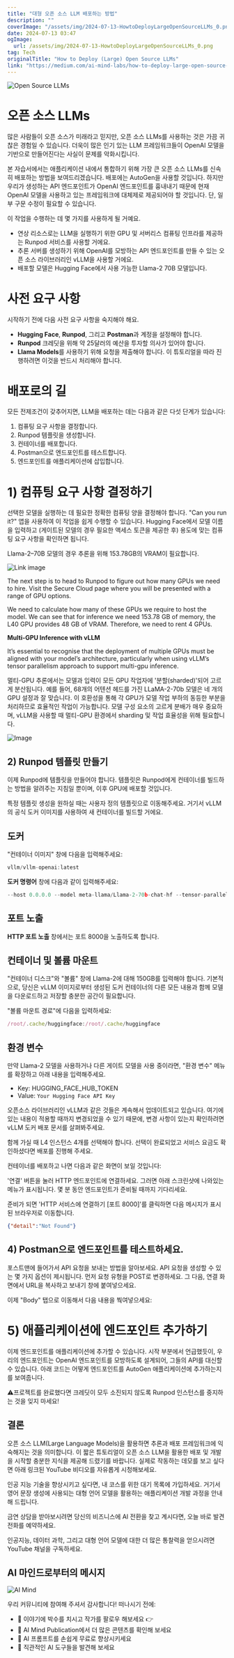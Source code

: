 ```yaml
---
title: "대형 오픈 소스 LLM 배포하는 방법"
description: ""
coverImage: "/assets/img/2024-07-13-HowtoDeployLargeOpenSourceLLMs_0.png"
date: 2024-07-13 03:47
ogImage: 
  url: /assets/img/2024-07-13-HowtoDeployLargeOpenSourceLLMs_0.png
tag: Tech
originalTitle: "How to Deploy (Large) Open Source LLMs"
link: "https://medium.com/ai-mind-labs/how-to-deploy-large-open-source-llms-3c62d216383b"
---
```




![Open Source LLMs](/assets/img/2024-07-13-HowtoDeployLargeOpenSourceLLMs_0.png)

# 오픈 소스 LLMs

많은 사람들이 오픈 소스가 미래라고 믿지만, 오픈 소스 LLMs를 사용하는 것은 가끔 귀찮은 경험일 수 있습니다. 더욱이 많은 인기 있는 LLM 프레임워크들이 OpenAI 모델을 기반으로 만들어진다는 사실이 문제를 악화시킵니다.

본 자습서에서는 애플리케이션 내에서 통합하기 위해 가장 큰 오픈 소스 LLMs를 신속히 배포하는 방법을 보여드리겠습니다. 배포에는 AutoGen을 사용할 것입니다. 하지만 우리가 생성하는 API 엔드포인트가 OpenAI 엔드포인트를 흉내내기 때문에 현재 OpenAI 모델을 사용하고 있는 프레임워크에 대체제로 제공되어야 할 것입니다. 단, 일부 구문 수정이 필요할 수 있습니다.


<div class="content-ad"></div>

이 작업을 수행하는 데 몇 가지를 사용하게 될 거예요.

- 연상 리소스로는 LLM을 실행하기 위한 GPU 및 서버리스 컴퓨팅 인프라를 제공하는 Runpod 서비스를 사용할 거에요.
- 추론 서버를 생성하기 위해 OpenAI를 모방하는 API 엔드포인트를 만들 수 있는 오픈 소스 라이브러리인 vLLM을 사용할 거에요.
- 배포할 모델은 Hugging Face에서 사용 가능한 Llama-2 70B 모델입니다.

# 사전 요구 사항

시작하기 전에 다음 사전 요구 사항을 숙지해야 해요.

<div class="content-ad"></div>

- **Hugging Face**, **Runpod**, 그리고 **Postman**과 계정을 설정해야 합니다.
- **Runpod** 크레딧을 위해 약 25달러의 예산을 투자할 의사가 있어야 합니다.
- **Llama Models**를 사용하기 위해 요청을 제출해야 합니다. 이 튜토리얼을 따라 진행하려면 이것을 반드시 처리해야 합니다.

# 배포로의 길

모든 전제조건이 갖추어지면, LLM을 배포하는 데는 다음과 같은 다섯 단계가 있습니다:

1. 컴퓨팅 요구 사항을 결정합니다.
2. Runpod 템플릿을 생성합니다.
3. 컨테이너를 배포합니다.
4. Postman으로 엔드포인트를 테스트합니다.
5. 엔드포인트를 애플리케이션에 삽입합니다.

<div class="content-ad"></div>

# 1) 컴퓨팅 요구 사항 결정하기

선택한 모델을 실행하는 데 필요한 정확한 컴퓨팅 양을 결정해야 합니다. "Can you run it?" 앱을 사용하여 이 작업을 쉽게 수행할 수 있습니다. Hugging Face에서 모델 이름을 입력하고 (게이트된 모델의 경우 필요한 액세스 토큰을 제공한 후) 용도에 맞는 컴퓨팅 요구 사항을 확인하면 됩니다.

Llama-2–70B 모델의 경우 추론을 위해 153.78GB의 VRAM이 필요합니다.

![Link image](/assets/img/2024-07-13-HowtoDeployLargeOpenSourceLLMs_1.png)

<div class="content-ad"></div>

The next step is to head to Runpod to figure out how many GPUs we need to hire. Visit the Secure Cloud page where you will be presented with a range of GPU options.

We need to calculate how many of these GPUs we require to host the model. We can see that for inference we need 153.78 GB of memory, the L40 GPU provides 48 GB of VRAM. Therefore, we need to rent 4 GPUs.

**Multi-GPU Inference with vLLM**

It’s essential to recognise that the deployment of multiple GPUs must be aligned with your model’s architecture, particularly when using vLLM’s tensor parallelism approach to support multi-gpu inference.

<div class="content-ad"></div>

멀티-GPU 추론에서는 모델과 입력이 모든 GPU 작업자에 '분할(sharded)'되어 고르게 분산됩니다. 예를 들어, 68개의 어텐션 헤드를 가진 LLaMA-2-70b 모델은 네 개의 GPU 설정과 잘 맞습니다. 이 호환성을 통해 각 GPU가 모델 작업 부하의 동등한 부분을 처리하므로 효율적인 작업이 가능합니다. 모델 구성 요소의 고르게 분배가 매우 중요하며, vLLM을 사용할 때 멀티-GPU 환경에서 sharding 및 작업 효율성을 위해 필요합니다.

![Image](https://miro.medium.com/v2/resize:fit:1400/1*zYfpfIvvmYt-1BmCE4EXaA.gif)

## 2) Runpod 템플릿 만들기

이제 Runpod에 템플릿을 만들어야 합니다. 템플릿은 Runpod에게 컨테이너를 빌드하는 방법을 알려주는 지침일 뿐이며, 이후 GPU에 배포할 것입니다.

<div class="content-ad"></div>

특정 템플릿 생성을 원하실 때는 사용자 정의 템플릿으로 이동해주세요. 거기서 vLLM의 공식 도커 이미지를 사용하여 새 컨테이너를 빌드할 거에요.

## 도커

"컨테이너 이미지" 창에 다음을 입력해주세요:

```js
vllm/vllm-openai:latest
```

<div class="content-ad"></div>

**도커 명령어** 창에 다음과 같이 입력해주세요:

```js
--host 0.0.0.0 --model meta-llama/Llama-2-70b-chat-hf --tensor-parallel-size 4
```

## 포트 노출

**HTTP 포트 노출** 창에서는 포트 8000을 노출하도록 합니다.

<div class="content-ad"></div>

## 컨테이너 및 볼륨 마운트

"컨테이너 디스크"와 "볼륨" 창에 Llama-2에 대해 150GB를 입력해야 합니다. 기본적으로, 당신은 vLLM 이미지로부터 생성된 도커 컨테이너의 다른 모든 내용과 함께 모델을 다운로드하고 저장할 충분한 공간이 필요합니다.

"볼륨 마운트 경로"에 다음을 입력하세요:

```js
/root/.cache/huggingface:/root/.cache/huggingface
```

<div class="content-ad"></div>

## 환경 변수

만약 Llama-2 모델을 사용하거나 다른 게이트 모델을 사용 중이라면, "환경 변수" 메뉴를 확장하고 아래 내용을 입력해주세요.

- Key: HUGGING_FACE_HUB_TOKEN
- Value: `Your Hugging Face API Key`

오픈소스 라이브러리인 vLLM과 같은 것들은 계속해서 업데이트되고 있습니다. 여기에 있는 내용이 적용할 때까지 변경되었을 수 있기 때문에, 변경 사항이 있는지 확인하려면 vLLM 도커 배포 문서를 살펴봐주세요.

<div class="content-ad"></div>

함께 가실 때 L4 인스턴스 4개를 선택해야 합니다. 선택이 완료되었고 서비스 요금도 확인하셨다면 배포를 진행해 주세요.

컨테이너를 배포하고 나면 다음과 같은 화면이 보일 것입니다:

<div class="content-ad"></div>

'연결' 버튼을 눌러 HTTP 엔드포인트에 연결하세요. 그러면 아래 스크린샷에 나와있는 메뉴가 표시됩니다. 몇 분 동안 엔드포인트가 준비될 때까지 기다리세요.

준비가 되면 'HTTP 서비스에 연결하기 [포트 8000]'를 클릭하면 다음 메시지가 표시된 브라우저로 이동합니다.

```json
{"detail":"Not Found"}
```

## 4) Postman으로 엔드포인트를 테스트하세요.

<div class="content-ad"></div>

포스트맨에 들어가서 API 요청을 보내는 방법을 알아보세요. API 요청을 생성할 수 있는 몇 가지 옵션이 제시됩니다. 먼저 요청 유형을 POST로 변경하세요. 그 다음, 연결 화면에서 URL을 복사하고 보내기 창에 붙여넣으세요.

이제 "Body" 탭으로 이동해서 다음 내용을 붝여넣으세요:

# 5) 애플리케이션에 엔드포인트 추가하기

이제 엔드포인트를 애플리케이션에 추가할 수 있습니다. 시작 부분에서 언급했듯이, 우리의 엔드포인트는 OpenAI 엔드포인트를 모방하도록 설계되어, 그들의 API를 대신할 수 있습니다. 아래 코드는 어떻게 엔드포인트를 AutoGen 애플리케이션에 추가하는지를 보여줍니다.

<div class="content-ad"></div>

⚠️프로젝트를 완료했다면 크레딧이 모두 소진되지 않도록 Runpod 인스턴스를 중지하는 것을 잊지 마세요!

## 결론

오픈 소스 LLM(Large Language Models)을 활용하면 추론과 배포 프레임워크에 익숙해지는 것을 의미합니다. 이 짧은 튜토리얼이 오픈 소스 LLM을 활용한 배포 및 개발을 시작할 충분한 지식을 제공해 드렸기를 바랍니다. 실제로 작동하는 데모를 보고 싶다면 아래 링크된 YouTube 비디오를 자유롭게 시청해보세요.

인공 지능 기술을 향상시키고 싶다면, 내 코스를 위한 대기 목록에 가입하세요. 거기서 영어 문장 생성에 사용되는 대형 언어 모델을 활용하는 애플리케이션 개발 과정을 안내해 드립니다.

<div class="content-ad"></div>

금연 상담을 받아보시려면 당신의 비즈니스에 AI 전환을 찾고 계시다면, 오늘 바로 발견 전화를 예약하세요. 

인공지능, 데이터 과학, 그리고 대형 언어 모델에 대한 더 많은 통찰력을 얻으시려면 YouTube 채널을 구독하세요.

## AI 마인드로부터의 메시지

![AI Mind](https://miro.medium.com/v2/resize:fit:500/0*5Wm7sOfTpe5DEbhg.gif)

<div class="content-ad"></div>

우리 커뮤니티에 참여해 주셔서 감사합니다! 떠나시기 전에:

- 👏 이야기에 박수를 치시고 작가를 팔로우 해보세요 👉
- 📰 AI Mind Publication에서 더 많은 콘텐츠를 확인해 보세요
- 🧠 AI 프롬프트를 손쉽게 무료로 향상시키세요
- 🧰 직관적인 AI 도구들을 발견해 보세요